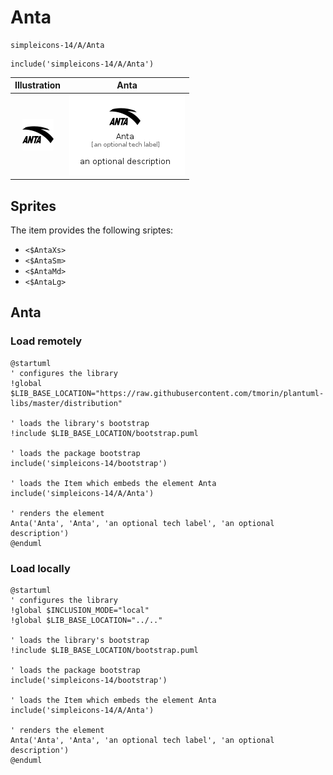# Anta


```text
simpleicons-14/A/Anta
```

```text
include('simpleicons-14/A/Anta')
```



| Illustration | Anta |
| :---: | :---: |
| ![illustration for Illustration](../../simpleicons-14/A/Anta.png) | ![illustration for Anta](../../simpleicons-14/A/Anta.Local.png) |



## Sprites
The item provides the following sriptes:

- `<$AntaXs>`
- `<$AntaSm>`
- `<$AntaMd>`
- `<$AntaLg>`





## Anta

### Load remotely
```plantuml
@startuml
' configures the library
!global $LIB_BASE_LOCATION="https://raw.githubusercontent.com/tmorin/plantuml-libs/master/distribution"

' loads the library's bootstrap
!include $LIB_BASE_LOCATION/bootstrap.puml

' loads the package bootstrap
include('simpleicons-14/bootstrap')

' loads the Item which embeds the element Anta
include('simpleicons-14/A/Anta')

' renders the element
Anta('Anta', 'Anta', 'an optional tech label', 'an optional description')
@enduml
```

### Load locally
```plantuml
@startuml
' configures the library
!global $INCLUSION_MODE="local"
!global $LIB_BASE_LOCATION="../.."

' loads the library's bootstrap
!include $LIB_BASE_LOCATION/bootstrap.puml

' loads the package bootstrap
include('simpleicons-14/bootstrap')

' loads the Item which embeds the element Anta
include('simpleicons-14/A/Anta')

' renders the element
Anta('Anta', 'Anta', 'an optional tech label', 'an optional description')
@enduml
```


